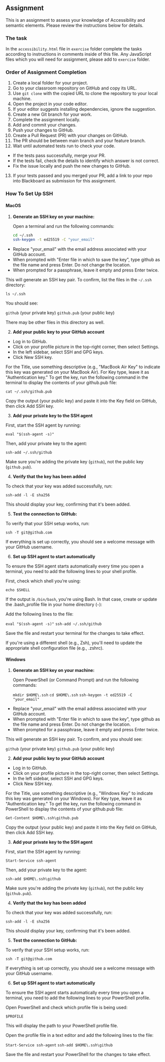 ## Assignment

This is an assignment to assess your knowledge of Accessibility and semantic elements. Please review the instructions below for details.

### The task

In the `accessibility.html` file in `exercise` folder complete the tasks according to instructions in comments inside of this file.
Any JavaScript files which you will need for assignment, please add to `exercise` folder.

### Order of Assignment Completion

1. Create a local folder for your project.
2. Go to your classroom repository on GitHub and copy its URL.
3. Use `git clone` with the copied URL to clone the repository to your local machine.
4. Open the project in your code editor.
5. If your editor suggests installing dependencies, ignore the suggestion.
6. Create a new Git branch for your work.
7. Complete the assignment locally.
8. Add and commit your changes.
9. Push your changes to GitHub.
10. Create a Pull Request (PR) with your changes on GitHub.
11. The PR should be between main branch and your feature branch.
12. Wait until automated tests run to check your code. 
- If the tests pass successfully, merge your PR.
- If the tests fail, check the details to identify which answer is not correct.
- Fix the issue locally and push the new changes to GitHub.
13. If your tests passed and you merged your PR, add a link to your repo into Blackboard as submission for this assignment.


### How To Set Up SSH

#### MacOS

1. **Generate an SSH key on your machine:**

   Open a terminal and run the following commands:

   ```bash
   cd ~/.ssh
   ssh-keygen -t ed25519 -C "your_email"

- Replace "your_email" with the email address associated with your GitHub account.
- When prompted with "Enter file in which to save the key", type github as the file name and press Enter. Do not change the location.
- When prompted for a passphrase, leave it empty and press Enter twice.

This will generate an SSH key pair. To confirm, list the files in the `~/.ssh` directory:

`ls ~/.ssh`

You should see:

`github` (your private key)
`github.pub` (your public key)

There may be other files in this directory as well.

2. **Add your public key to your GitHub account**

- Log in to GitHub.
- Click on your profile picture in the top-right corner, then select Settings.
- In the left sidebar, select SSH and GPG keys.
- Click New SSH key.

For the Title, use something descriptive (e.g., "MacBook Air Key" to indicate this key was generated on your MacBook Air).
For Key type, leave it as "Authentication key."
To get the key, run the following command in the terminal to display the contents of your github.pub file:

`cat ~/.ssh/github.pub`

Copy the output (your public key) and paste it into the Key field on GitHub, then click Add SSH key.

3. **Add your private key to the SSH agent**

First, start the SSH agent by running:

`eval "$(ssh-agent -s)"`

Then, add your private key to the agent:

`ssh-add ~/.ssh/github`

Make sure you're adding the private key (`github`), not the public key (`github.pub`).

4. **Verify that the key has been added**

To check that your key was added successfully, run:

`ssh-add -l -E sha256`

This should display your key, confirming that it's been added.

5. **Test the connection to GitHub:**

To verify that your SSH setup works, run:

`ssh -T git@github.com`

If everything is set up correctly, you should see a welcome message with your GitHub username.

6. **Set up SSH agent to start automatically**

To ensure the SSH agent starts automatically every time you open a terminal, you need to add the following lines to your shell profile.

First, check which shell you’re using:

`echo $SHELL`

If the output is `/bin/bash`, you're using Bash. In that case, create or update the .bash_profile file in your home directory (`~`):

Add the following lines to the file:

`eval "$(ssh-agent -s)"`
`ssh-add ~/.ssh/github`

Save the file and restart your terminal for the changes to take effect.

If you're using a different shell (e.g., Zsh), you'll need to update the appropriate shell configuration file (e.g., .zshrc).

#### Windows

1. **Generate an SSH key on your machine:**

   Open PowerShell (or Command Prompt) and run the following commands:

   `mkdir $HOME\.ssh`
   `cd $HOME\.ssh`
   `ssh-keygen -t ed25519 -C "your_email"`

- Replace "your_email" with the email address associated with your GitHub account.
- When prompted with "Enter file in which to save the key", type github as the file name and press Enter. Do not change the location.
- When prompted for a passphrase, leave it empty and press Enter twice.

This will generate an SSH key pair. To confirm, and you should see:

`github` (your private key)
`github.pub` (your public key)

2. **Add your public key to your GitHub account**

- Log in to GitHub.
- Click on your profile picture in the top-right corner, then select Settings.
- In the left sidebar, select SSH and GPG keys.
- Click New SSH key.

For the Title, use something descriptive (e.g., "Windows Key" to indicate this key was generated on your Windows).
For Key type, leave it as "Authentication key."
To get the key, run the following command in PowerShell to display the contents of your github.pub file:

`Get-Content $HOME\.ssh\github.pub`

Copy the output (your public key) and paste it into the Key field on GitHub, then click Add SSH key.

3. **Add your private key to the SSH agent**

First, start the SSH agent by running:

`Start-Service ssh-agent`

Then, add your private key to the agent:

`ssh-add $HOME\.ssh\github`

Make sure you're adding the private key (`github`), not the public key (`github.pub`).

4. **Verify that the key has been added**

To check that your key was added successfully, run:

`ssh-add -l -E sha256`

This should display your key, confirming that it's been added.

5. **Test the connection to GitHub:**

To verify that your SSH setup works, run:

`ssh -T git@github.com`

If everything is set up correctly, you should see a welcome message with your GitHub username.

6. **Set up SSH agent to start automatically**

To ensure the SSH agent starts automatically every time you open a terminal, you need to add the following lines to your PowerShell profile.

Open PowerShell and check which profile file is being used:

`$PROFILE`

This will display the path to your PowerShell profile file.

Open the profile file in a text editor and add the following lines to the file:

`Start-Service ssh-agent`
`ssh-add $HOME\.ssh\github`

Save the file and restart your PowerShell for the changes to take effect.
